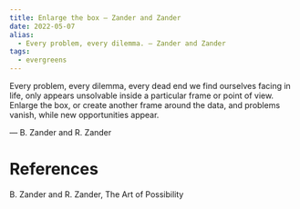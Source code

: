 ```yaml
---
title: Enlarge the box — Zander and Zander
date: 2022-05-07
alias:
  - Every problem, every dilemma. — Zander and Zander
tags:
  - evergreens
---
```

Every problem, every dilemma, every dead end we find ourselves facing in life, only appears unsolvable inside a particular frame or point of view. Enlarge the box, or create another frame around the data, and problems vanish, while new opportunities appear.

— B. Zander and R. Zander

# References

B. Zander and R. Zander, The Art of Possibility


